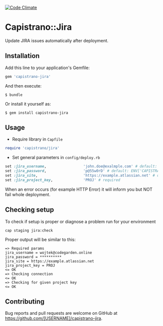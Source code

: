 [![Code Climate](https://codeclimate.com/github/wojw5/capistrano-jira/badges/gpa.svg)](https://codeclimate.com/github/wojw5/capistrano-jira)
# Capistrano::Jira

Update JIRA issues automatically after deployment.

## Installation

Add this line to your application's Gemfile:

```ruby
gem 'capistrano-jira'
```

And then execute:

    $ bundle

Or install it yourself as:

    $ gem install capistrano-jira

## Usage

- Require library in `Capfile`
```ruby
require 'capistrano/jira'
```

- Set general parameters in `config/deploy.rb`
```ruby
set :jira_username,                 'john.doe@exalmple.com' # default: ENV['CAPISTRANO_JIRA_USERNAME']
set :jira_password,                 'p@55w0rD' # default: ENV['CAPISTRANO_JIRA_PASSWORD']
set :jira_site,                     'https://example.atlassian.net' # default: ENV['CAPISTRANO_JIRA_SITE']
set :jira_project_key,              'PROJ' # required
```

When an error occurs (for example HTTP Error) it will inform you but NOT fail whole deployment.

## Checking setup

To check if setup is proper or diagnose a problem run for your environment
```
cap staging jira:check
```

Proper output will be similar to this:
```
=> Required params
jira_username = wojtek@codegarden.online
jira_password = **********
jira_site = https://example.atlassian.net
jira_project_key = PROJ
<= OK
=> Checking connection
<= OK
=> Checking for given project key
<= OK
```

## Contributing

Bug reports and pull requests are welcome on GitHub at https://github.com/[USERNAME]/capistrano-jira.
